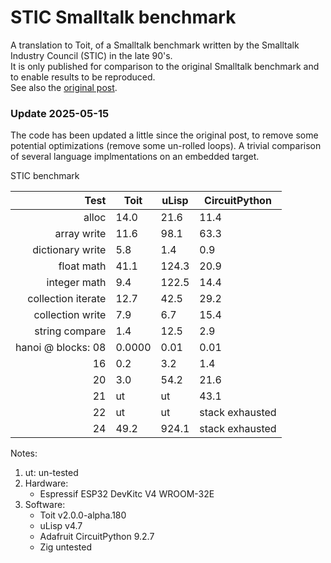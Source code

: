 # STIC Smalltalk benchmark

A translation to Toit, of a Smalltalk benchmark written by the Smalltalk Industry Council (STIC) in the late 90's.  
It is only published for comparison to the original Smalltalk benchmark and to enable results to be reproduced.  
See also the [original post](https://ekorau.com/some-numbers/).

### Update 2025-05-15

The code has been updated a little since the original post, to remove some potential optimizations (remove some un-rolled loops).
A trivial comparison of several language implmentations on an embedded target.

STIC benchmark

| Test | Toit | uLisp  | CircuitPython |
| --: | -- | -- | -- |
| alloc | 14.0 | 21.6 | 11.4 |
| array write | 11.6 | 98.1 | 63.3 |
| dictionary write | 5.8 | 1.4 | 0.9 |
| float math | 41.1 | 124.3 | 20.9 |
| integer math | 9.4 | 122.5 | 14.4 |
| collection iterate | 12.7 | 42.5 | 29.2 |
| collection write | 7.9 | 6.7 | 15.4 |
| string compare | 1.4 | 12.5 | 2.9 |
| hanoi @ blocks:  08 | 0.0000 | 0.01 | 0.01 |
| 16 | 0.2 | 3.2 | 1.4 |
|   20 | 3.0 | 54.2 | 21.6 |
|  21 | ut | ut | 43.1 |
|  22 | ut | ut | stack exhausted |
| 24 | 49.2 | 924.1 | stack exhausted |

Notes:  

1) ut: un-tested
2) Hardware:
   - Espressif ESP32 DevKitc V4 WROOM-32E  
3) Software:  
    - Toit v2.0.0-alpha.180
    - uLisp v4.7
    - Adafruit CircuitPython 9.2.7
    - Zig untested
 